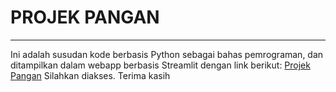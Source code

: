 # PROJEK PANGAN
-------------------
Ini adalah susudan kode berbasis Python sebagai bahas pemrograman, dan ditampilkan dalam webapp berbasis Streamlit dengan link berikut:
[Projek Pangan](https://satrioadi96-projekpangan-pangan-c9aw93.streamlitapp.com/)
Silahkan diakses. Terima kasih
